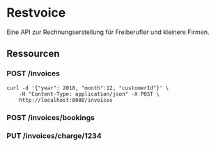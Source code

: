 # Restvoice

Eine API zur Rechnungserstellung für Freiberufler und kleinere Firmen.

## Ressourcen

### POST /invoices
```
curl -d '{"year": 2018, "month":12, "customerId"}' \
    -H "Content-Type: application/json" -X POST \
    http://localhost:8080/invoices
```

### POST /invoices/bookings

### PUT /invoices/charge/1234